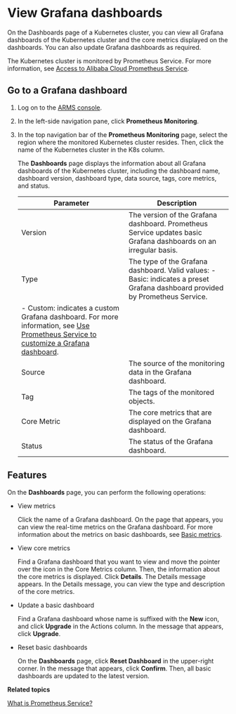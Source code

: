 # View Grafana dashboards

On the Dashboards page of a Kubernetes cluster, you can view all Grafana dashboards of the Kubernetes cluster and the core metrics displayed on the dashboards. You can also update Grafana dashboards as required.

The Kubernetes cluster is monitored by Prometheus Service. For more information, see [Access to Alibaba Cloud Prometheus Service]().

## Go to a Grafana dashboard

1.  Log on to the [ARMS console](https://arms-ap-southeast-1.console.aliyun.com/#/home).

2.  In the left-side navigation pane, click **Prometheus Monitoring**.

3.  In the top navigation bar of the **Prometheus Monitoring** page, select the region where the monitored Kubernetes cluster resides. Then, click the name of the Kubernetes cluster in the K8s column.

    The **Dashboards** page displays the information about all Grafana dashboards of the Kubernetes cluster, including the dashboard name, dashboard version, dashboard type, data source, tags, core metrics, and status.

    |Parameter|Description|
    |---------|-----------|
    |Version|The version of the Grafana dashboard. Prometheus Service updates basic Grafana dashboards on an irregular basis.|
    |Type|The type of the Grafana dashboard. Valid values:    -   Basic: indicates a preset Grafana dashboard provided by Prometheus Service.
    -   Custom: indicates a custom Grafana dashboard. For more information, see [Use Prometheus Service to customize a Grafana dashboard](). |
    |Source|The source of the monitoring data in the Grafana dashboard.|
    |Tag|The tags of the monitored objects.|
    |Core Metric|The core metrics that are displayed on the Grafana dashboard.|
    |Status|The status of the Grafana dashboard.|


## Features

On the **Dashboards** page, you can perform the following operations:

-   View metrics

    Click the name of a Grafana dashboard. On the page that appears, you can view the real-time metrics on the Grafana dashboard. For more information about the metrics on basic dashboards, see [Basic metrics]().

-   View core metrics

    Find a Grafana dashboard that you want to view and move the pointer over the icon in the Core Metrics column. Then, the information about the core metrics is displayed. Click **Details**. The Details message appears. In the Details message, you can view the type and description of the core metrics.

-   Update a basic dashboard

    Find a Grafana dashboard whose name is suffixed with the **New** icon, and click **Upgrade** in the Actions column. In the message that appears, click **Upgrade**.

-   Reset basic dashboards

    On the **Dashboards** page, click **Reset Dashboard** in the upper-right corner. In the message that appears, click **Confirm**. Then, all basic dashboards are updated to the latest version.


**Related topics**  


[What is Prometheus Service?]()

